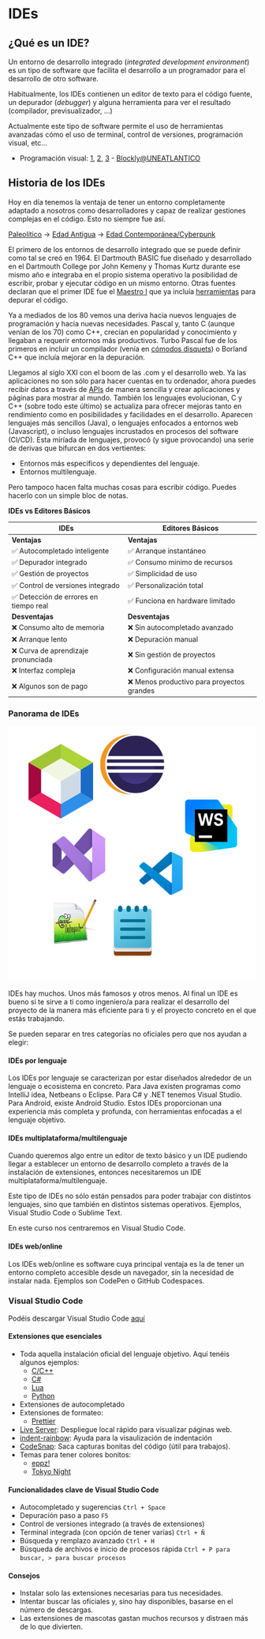 # IDEs


## ¿Qué es un IDE?

Un entorno de desarrollo integrado (*integrated development environment*) es un tipo de software que facilita el desarrollo a un programador para el desarrollo de otro software.

Habitualmente, los IDEs contienen un editor de texto para el código fuente, un depurador (*debugger*) y alguna herramienta para ver el resultado (compilador, previsualizador, …)

Actualmente este tipo de software permite el uso de herramientas avanzadas cómo el uso de terminal, control de versiones, programación visual, etc...

- Programación visual: [1](https://scratch.mit.edu/projects/editor/?tutorial=getStarted), [2](https://www.steamakersblocks.com/web/project/editordemo?id=1), [3](https://dev.epicgames.com/documentation/en-us/unreal-engine/quick-start-guide-for-blueprints-visual-scripting-in-unreal-engine) - [Blockly@UNEATLANTICO](https://blockly.uneatlantico.es/)

## Historia de los IDEs

Hoy en día tenemos la ventaja de tener un entorno completamente adaptado a nosotros como desarrolladores y capaz de realizar gestiones complejas en el código. Esto no siempre fue así.

[Paleolítico](https://es.wikipedia.org/wiki/Tarjeta_perforada) -> [Edad Antigua](https://www.techspot.com/images2/news/bigimage/2023/12/2023-12-05-image-14.jpg) -> [Edad Contemporánea/Cyberpunk](https://www.reddit.com/media?url=https%3A%2F%2Fi.redd.it%2F66cfc3xwzxxa1.jpg)

El primero de los entornos de desarrollo integrado que se puede definir como tal se creó en 1964. El Dartmouth BASIC fue diseñado y desarrollado en el Dartmouth College por John Kemeny y Thomas Kurtz durante ese mismo año e integraba en el propio sistema operativo la posibilidad de escribir, probar y ejecutar código en un mismo entorno. Otras fuentes declaran que el primer IDE fue el [Maestro I](https://www.flickr.com/photos/caseorganic/4642200363) que ya incluía [herramientas](https://en.wikipedia.org/wiki/Maestro_I#Technology) para depurar el código.

Ya a mediados de los 80 vemos una deriva hacia nuevos lenguajes de programación y hacia nuevas necesidades. Pascal y, tanto C (aunque venían de los 70) como C++, crecían en popularidad y conocimiento y llegaban a requerir entornos más productivos. Turbo Pascal fue de los primeros en incluir un compilador (venía en [cómodos disquets](https://keepcoding.io/wp-content/uploads/2024/08/28653358174_6cfe22806e_b.jpg)) o Borland C++ que incluía mejorar en la depuración.

Llegamos al siglo XXI con el boom de las .com y el desarrollo web. Ya las aplicaciones no son sólo para hacer cuentas en tu ordenador, ahora puedes recibir datos a través de [APIs](https://free-apis.github.io/#/browse) de manera sencilla y crear aplicaciones y páginas para mostrar al mundo. También los lenguajes evolucionan, C y C++ (sobre todo este último) se actualiza para ofrecer mejoras tanto en rendimiento como en posibilidades y facilidades en el desarrollo. Aparecen lenguajes más sencillos (Java), o lenguajes enfocados a entornos web (Javascript), o incluso lenguajes incrustados en procesos del software (CI/CD). Esta miríada de lenguajes, provocó (y sigue provocando) una serie de derivas que bifurcan en dos vertientes:

 - Entornos más específicos y dependientes del lenguaje.
 - Entornos multilenguaje.


Pero tampoco hacen falta muchas cosas para escribir código. Puedes hacerlo con un simple bloc de notas.

**IDEs vs Editores Básicos**

| **IDEs**                              | **Editores Básicos**                      |
| ------------------------------------- | ----------------------------------------- |
| **Ventajas**                          | **Ventajas**                              |
| ✅ Autocompletado inteligente          | ✅ Arranque instantáneo                    |
| ✅ Depurador integrado                 | ✅ Consumo mínimo de recursos              |
| ✅ Gestión de proyectos                | ✅ Simplicidad de uso                      |
| ✅ Control de versiones integrado      | ✅ Personalización total                   |
| ✅ Detección de errores en tiempo real | ✅ Funciona en hardware limitado           |
| **Desventajas**                       | **Desventajas**                           |
| ❌ Consumo alto de memoria             | ❌ Sin autocompletado avanzado             |
| ❌ Arranque lento                      | ❌ Depuración manual                       |
| ❌ Curva de aprendizaje pronunciada    | ❌ Sin gestión de proyectos                |
| ❌ Interfaz compleja                   | ❌ Configuración manual extensa            |
| ❌ Algunos son de pago                 | ❌ Menos productivo para proyectos grandes |

### Panorama de IDEs

![IDES](../../images/ides.jpg)

IDEs hay muchos. Unos más famosos y otros menos. Al final un IDE es bueno si te sirve a ti como ingeniero/a para realizar el desarrollo del proyecto de la manera más eficiente para ti y el proyecto concreto en el que estás trabajando.

Se pueden separar en tres categorías no oficiales pero que nos ayudan a elegir:

#### IDEs por lenguaje
Los IDEs por lenguaje se caracterizan por estar diseñados alrededor de un lenguaje o ecosistema en concreto. Para Java existen programas como IntelliJ idea, Netbeans o Eclipse. Para C# y .NET tenemos Visual Studio. Para Android, existe Android Studio.
Estos IDEs proporcionan una experiencia más completa y profunda, con herramientas enfocadas a el lenguaje objetivo.

#### IDEs multiplataforma/multilenguaje
Cuando queremos algo entre un editor de texto básico y un IDE pudiendo llegar a establecer un entorno de desarrollo completo a través de la instalación de extensiones, entonces necesitaremos un IDE multiplataforma/multilenguaje.

Este tipo de IDEs no sólo están pensados para poder trabajar con distintos lenguajes, sino que también en distintos sistemas operativos. Ejemplos, Visual Studio Code o Sublime Text.

En este curso nos centraremos en Visual Studio Code.

#### IDEs web/online
Los IDEs web/online es software cuya principal ventaja es la de tener un entorno completo accesible desde un navegador, sin la necesidad de instalar nada. Ejemplos son CodePen o GitHub Codespaces.

### Visual Studio Code

Podéis descargar Visual Studio Code [aquí](https://code.visualstudio.com)

#### Extensiones que esenciales
- Toda aquella instalación oficial del lenguaje objetivo. Aquí tenéis algunos ejemplos:
	- [C/C++](https://marketplace.visualstudio.com/items?itemName=ms-vscode.cpptools)
	- [C#](https://marketplace.visualstudio.com/items?itemName=ms-dotnettools.csharp)
	- [Lua](https://marketplace.visualstudio.com/items?itemName=sumneko.lua)
	- [Python](https://marketplace.visualstudio.com/items?itemName=ms-python.python)
- Extensiones de autocompletado
- Extensiones de formateo:
	- [Prettier](https://marketplace.visualstudio.com/items?itemName=esbenp.prettier-vscode)
- [Live Server](https://marketplace.visualstudio.com/items?itemName=ritwickdey.LiveServer): Despliegue local rápido para visualizar páginas web.
- [indent-rainbow](https://marketplace.visualstudio.com/items?itemName=oderwat.indent-rainbow): Ayuda para la visaulización de indentación
- [CodeSnap](https://marketplace.visualstudio.com/items?itemName=adpyke.codesnap): Saca capturas bonitas del código (útil para trabajos).
- Temas para tener colores bonitos:
	- [eppz!](https://marketplace.visualstudio.com/items?itemName=eppz.eppz-code)
	- [Tokyo Night](https://marketplace.visualstudio.com/items?itemName=enkia.tokyo-night)

#### Funcionalidades clave de Visual Studio Code
- Autocompletado y sugerencias `Ctrl + Space`
- Depuración paso a paso `F5`
- Control de versiones integrado (a través de extensiones)
- Terminal integrada (con opción de tener varías) `Ctrl + Ñ`
- Búsqueda y remplazo avanzado `Ctrl + H`
- Búsqueda de archivos e inicio de procesos rápida `Ctrl + P para buscar, > para buscar procesos`

#### Consejos
- Instalar solo las extensiones necesarias para tus necesidades.
- Intentar buscar las oficiales y, sino hay disponibles, basarse en el número de descargas.
- Las extensiones de mascotas gastan muchos recursos y distraen más de lo que divierten.
